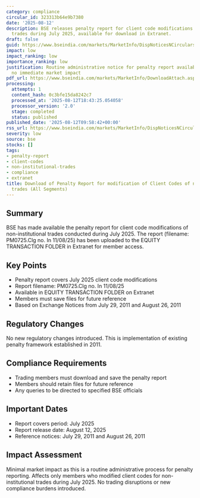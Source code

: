 ```yaml
---
category: compliance
circular_id: 323313b64e9b7380
date: '2025-08-12'
description: BSE releases penalty report for client code modifications of non-institutional
  trades during July 2025, available for download in Extranet.
draft: false
guid: https://www.bseindia.com/markets/MarketInfo/DispNoticesNCirculars.aspx?Noticeid={3779D3F1-2E0B-479F-B71C-C83EF87C2D25}&noticeno=20250812-5&dt=08/12/2025&icount=5&totcount=50&flag=0
impact: low
impact_ranking: low
importance_ranking: low
justification: Routine administrative notice for penalty report availability with
  no immediate market impact
pdf_url: https://www.bseindia.com/markets/MarketInfo/DownloadAttach.aspx?id=20250812-5&attachedId=
processing:
  attempts: 1
  content_hash: 0c3bfe15da8242c7
  processed_at: '2025-08-12T18:43:25.054058'
  processor_version: '2.0'
  stage: completed
  status: published
published_date: '2025-08-12T09:58:42+00:00'
rss_url: https://www.bseindia.com/markets/MarketInfo/DispNoticesNCirculars.aspx?Noticeid={3779D3F1-2E0B-479F-B71C-C83EF87C2D25}&noticeno=20250812-5&dt=08/12/2025&icount=5&totcount=50&flag=0
severity: low
source: bse
stocks: []
tags:
- penalty-report
- client-codes
- non-institutional-trades
- compliance
- extranet
title: Download of Penalty Report for modification of Client Codes of non-institutional
  trades (All Segments)
---
```


## Summary

BSE has made available the penalty report for client code modifications of non-institutional trades conducted during July 2025. The report (filename: PM0725.Clg no. In 11/08/25) has been uploaded to the EQUITY TRANSACTION FOLDER in Extranet for member access.

## Key Points

- Penalty report covers July 2025 client code modifications
- Report filename: PM0725.Clg no. In 11/08/25
- Available in EQUITY TRANSACTION FOLDER on Extranet
- Members must save files for future reference
- Based on Exchange Notices from July 29, 2011 and August 26, 2011

## Regulatory Changes

No new regulatory changes introduced. This is implementation of existing penalty framework established in 2011.

## Compliance Requirements

- Trading members must download and save the penalty report
- Members should retain files for future reference
- Any queries to be directed to specified BSE officials

## Important Dates

- Report covers period: July 2025
- Report release date: August 12, 2025
- Reference notices: July 29, 2011 and August 26, 2011

## Impact Assessment

Minimal market impact as this is a routine administrative process for penalty reporting. Affects only members who modified client codes for non-institutional trades during July 2025. No trading disruptions or new compliance burdens introduced.
